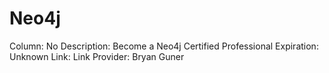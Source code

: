 # Neo4j

Column: No
Description: Become a Neo4j Certified Professional
Expiration: Unknown
Link: Link
Provider: Bryan Guner

